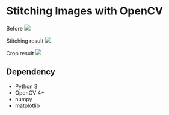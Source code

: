 # Stitching Images with OpenCV

Before
![](result/before.png)

Stitching result
![](result/result.jpg)

Crop result
![](result/result_crop.jpg)

## Dependency

- Python 3 
- OpenCV 4+
- numpy
- matplotlib
